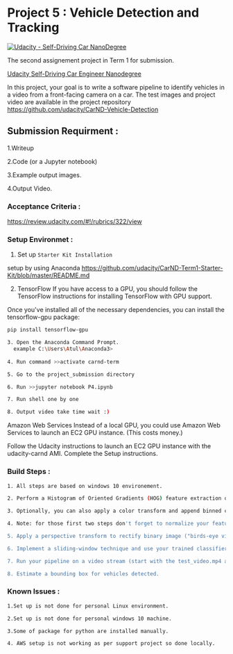 # Project 5 : Vehicle Detection and Tracking
[![Udacity - Self-Driving Car NanoDegree](https://s3.amazonaws.com/udacity-sdc/github/shield-carnd.svg)](http://www.udacity.com/drive)

The second  assignement project  in Term 1 for submission. 


[Udacity Self-Driving Car Engineer Nanodegree](https://www.udacity.com/course/self-driving-car-engineer-nanodegree--nd013)

In this project, your goal is to write a software pipeline to identify vehicles in a video from a front-facing camera on a car. The test images and project video are available in the project repository 
<https://github.com/udacity/CarND-Vehicle-Detection>

## Submission Requirment :
 1.Writeup
 
 2.Code (or a Jupyter notebook)
 
 3.Example output images. 
 
 4.Output Video.
 
 ### Acceptance Criteria :
 <https://review.udacity.com/#!/rubrics/322/view>
 
 ### Setup Environmet :
 1. Set up `Starter Kit Installation`
 
   setup by using Anaconda
   <https://github.com/udacity/CarND-Term1-Starter-Kit/blob/master/README.md>
   
 2. TensorFlow
If you have access to a GPU, you should follow the TensorFlow instructions for installing TensorFlow with GPU support.

Once you've installed all of the necessary dependencies, you can install the tensorflow-gpu package:
```sh
pip install tensorflow-gpu
```
 ```sh
3. Open the Anaconda Command Prompt.
   example C:\Users\Atul\Anaconda3>
  
4. Run command >>activate carnd-term

5. Go to the project_submission directory

6. Run >>jupyter notebook P4.ipynb

7. Run shell one by one 

8. Output video take time wait :)

```

Amazon Web Services
Instead of a local GPU, you could use Amazon Web Services to launch an EC2 GPU instance. (This costs money.)

Follow the Udacity instructions to launch an EC2 GPU instance with the udacity-carnd AMI.
Complete the Setup instructions. 

 ### Build Steps :
 ```sh
 1. All steps are based on windows 10 environement.
 
 2. Perform a Histogram of Oriented Gradients (HOG) feature extraction on a labeled training set of images and train a classifier Linear     SVM classifier.
 
 3. Optionally, you can also apply a color transform and append binned color features, as well as histograms of color, to your HOG           feature vector.
 
 4. Note: for those first two steps don't forget to normalize your features and randomize a selection for training and testing.
 
 5. Apply a perspective transform to rectify binary image ("birds-eye view").
 
 6. Implement a sliding-window technique and use your trained classifier to search for vehicles in images.
 
 7. Run your pipeline on a video stream (start with the test_video.mp4 and later implement on full project_video.mp4) and create a heat     map of recurring detections frame by frame to reject outliers and follow detected vehicles.
 
 8. Estimate a bounding box for vehicles detected.
 
 ```  
   
 ### Known Issues :
 ```sh
 1.Set up is not done for personal Linux environment.
 
 2.Set up is not done for personal windows 10 machine.
 
 3.Some of package for python are installed manually.
 
 4. AWS setup is not working as per support project so done locally.
 ```
 
